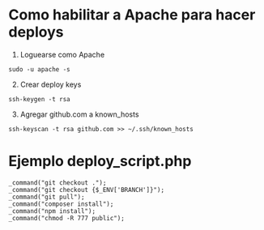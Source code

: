 # Como habilitar a Apache para hacer deploys 

1. Loguearse como Apache
```
sudo -u apache -s
```
2. Crear deploy keys 
```
ssh-keygen -t rsa 
```
3. Agregar github.com a known_hosts
```
ssh-keyscan -t rsa github.com >> ~/.ssh/known_hosts
```



# Ejemplo deploy_script.php
```
_command("git checkout .");
_command("git checkout {$_ENV['BRANCH']}");
_command("git pull");
_command("composer install");
_command("npm install");
_command("chmod -R 777 public");
```